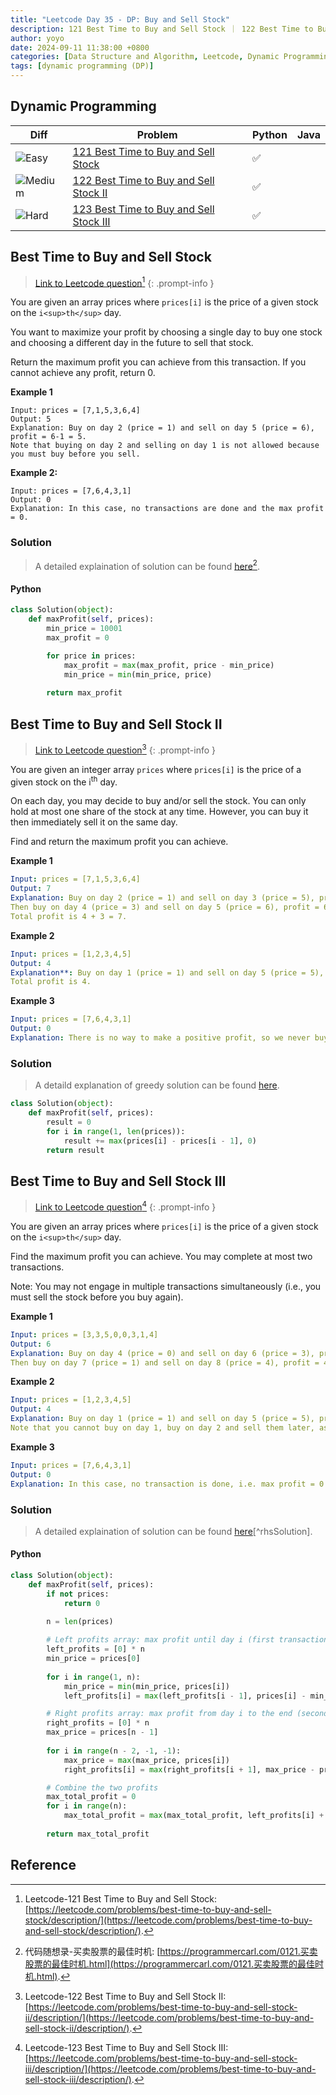 ```yaml
---
title: "Leetcode Day 35 - DP: Buy and Sell Stock"
description: 121 Best Time to Buy and Sell Stock ｜ 122 Best Time to Buy and Sell Stock II | 123 Best Time to Buy and Sell Stock III
author: yoyo
date: 2024-09-11 11:38:00 +0800
categories: [Data Structure and Algorithm, Leetcode, Dynamic Programming]
tags: [dynamic programming (DP)]
---
```


## Dynamic Programming

| Diff                                                                                                | Problem                                                                                 | Python | Java |
|-----------------------------------------------------------------------------------------------------|-----------------------------------------------------------------------------------------|--------|------|
| ![Easy](https://img.shields.io/badge/Easy-brightgreen)                                               | [121 Best Time to Buy and Sell Stock](#best-time-to-buy-and-sell-stock)               |✅      |      |
| ![Medium](https://img.shields.io/badge/Medium-yellow)                                               | [122 Best Time to Buy and Sell Stock II](#best-time-to-buy-and-sell-stock-ii)         |✅      |      |
| ![Hard](https://img.shields.io/badge/Hard-red)                                              | [123 Best Time to Buy and Sell Stock III](#best-time-to-buy-and-sell-stock-iii)       |✅      |      |


## Best Time to Buy and Sell Stock

> [Link to Leetcode question](https://leetcode.com/problems/best-time-to-buy-and-sell-stock/description/)[^bttbass]
{: .prompt-info }

You are given an array prices where `prices[i]` is the price of a given stock on the `i<sup>th</sup>` day.

You want to maximize your profit by choosing a single day to buy one stock and choosing a different day in the future to sell that stock.

Return the maximum profit you can achieve from this transaction. If you cannot achieve any profit, return 0.

**Example 1**

```
Input: prices = [7,1,5,3,6,4]
Output: 5
Explanation: Buy on day 2 (price = 1) and sell on day 5 (price = 6), profit = 6-1 = 5.
Note that buying on day 2 and selling on day 1 is not allowed because you must buy before you sell.
```

**Example 2:**

```
Input: prices = [7,6,4,3,1]
Output: 0
Explanation: In this case, no transactions are done and the max profit = 0.
```

### Solution

> A detailed explaination of solution can be found [here](https://programmercarl.com/0121.买卖股票的最佳时机.html)[^bttbassSolution].

#### Python

```python
class Solution(object):
    def maxProfit(self, prices):
        min_price = 10001
        max_profit = 0

        for price in prices:
            max_profit = max(max_profit, price - min_price)
            min_price = min(min_price, price)
        
        return max_profit
```

## Best Time to Buy and Sell Stock II

> [Link to Leetcode question](https://leetcode.com/problems/best-time-to-buy-and-sell-stock-ii/description/)[^bttbassii]
{: .prompt-info }

You are given an integer array `prices` where `prices[i]` is the price of a given stock on the i<sup>th</sup> day.

On each day, you may decide to buy and/or sell the stock. You can only hold at most one share of the stock at any time. However, you can buy it then immediately sell it on the same day.

Find and return the maximum profit you can achieve.

**Example 1**

```yml
Input: prices = [7,1,5,3,6,4]
Output: 7
Explanation: Buy on day 2 (price = 1) and sell on day 3 (price = 5), profit = 5-1 = 4.
Then buy on day 4 (price = 3) and sell on day 5 (price = 6), profit = 6-3 = 3.
Total profit is 4 + 3 = 7.
```

**Example 2**

```yml
Input: prices = [1,2,3,4,5]
Output: 4
Explanation**: Buy on day 1 (price = 1) and sell on day 5 (price = 5), profit = 5-1 = 4.
Total profit is 4.
```
**Example 3**

```yml
Input: prices = [7,6,4,3,1]
Output: 0
Explanation: There is no way to make a positive profit, so we never buy the stock to achieve the maximum profit of 0.
```

### Solution

> A detaild explanation of greedy solution can be found [here](https://yuyulyu.github.io/posts/leetcode-day-24/#best-time-to-buy-and-sell-stock-ii).

```python
class Solution(object):
    def maxProfit(self, prices):
        result = 0
        for i in range(1, len(prices)):
            result += max(prices[i] - prices[i - 1], 0)
        return result
```


## Best Time to Buy and Sell Stock III

> [Link to Leetcode question](https://leetcode.com/problems/best-time-to-buy-and-sell-stock-iii/description/)[^bttbassiii]
{: .prompt-info }

You are given an array prices where `prices[i]` is the price of a given stock on the `i<sup>th</sup>` day.

Find the maximum profit you can achieve. You may complete at most two transactions.

Note: You may not engage in multiple transactions simultaneously (i.e., you must sell the stock before you buy again).

**Example 1**

```yml
Input: prices = [3,3,5,0,0,3,1,4]
Output: 6
Explanation: Buy on day 4 (price = 0) and sell on day 6 (price = 3), profit = 3-0 = 3.
Then buy on day 7 (price = 1) and sell on day 8 (price = 4), profit = 4-1 = 3.
```

**Example 2**

```yml
Input: prices = [1,2,3,4,5]
Output: 4
Explanation: Buy on day 1 (price = 1) and sell on day 5 (price = 5), profit = 5-1 = 4.
Note that you cannot buy on day 1, buy on day 2 and sell them later, as you are engaging multiple transactions at the same time. You must sell before buying again.
```

**Example 3**

```yml
Input: prices = [7,6,4,3,1]
Output: 0
Explanation: In this case, no transaction is done, i.e. max profit = 0.
```

### Solution

> A detailed explaination of solution can be found [here](https://programmercarl.com/0123.买卖股票的最佳时机III.html)[^rhsSolution].


#### Python

```python
class Solution(object):
    def maxProfit(self, prices):
        if not prices:
            return 0

        n = len(prices)
        
        # Left profits array: max profit until day i (first transaction)
        left_profits = [0] * n
        min_price = prices[0]
        
        for i in range(1, n):
            min_price = min(min_price, prices[i])
            left_profits[i] = max(left_profits[i - 1], prices[i] - min_price)

        # Right profits array: max profit from day i to the end (second transaction)
        right_profits = [0] * n
        max_price = prices[n - 1]
        
        for i in range(n - 2, -1, -1):
            max_price = max(max_price, prices[i])
            right_profits[i] = max(right_profits[i + 1], max_price - prices[i])

        # Combine the two profits
        max_total_profit = 0
        for i in range(n):
            max_total_profit = max(max_total_profit, left_profits[i] + right_profits[i])
        
        return max_total_profit
```



## Reference

[^bttbass]:Leetcode-121 Best Time to Buy and Sell Stock: [https://leetcode.com/problems/best-time-to-buy-and-sell-stock/description/](https://leetcode.com/problems/best-time-to-buy-and-sell-stock/description/).
[^bttbassSolution]:代码随想录-买卖股票的最佳时机: [https://programmercarl.com/0121.买卖股票的最佳时机.html](https://programmercarl.com/0121.买卖股票的最佳时机.html).
[^bttbassii]:Leetcode-122 Best Time to Buy and Sell Stock II: [https://leetcode.com/problems/best-time-to-buy-and-sell-stock-ii/description/](https://leetcode.com/problems/best-time-to-buy-and-sell-stock-ii/description/).
[^bttbassiiSolution]:代码随想录-买卖股票的最佳时机II: [https://programmercarl.com/0122.买卖股票的最佳时机II（动态规划）.html](https://programmercarl.com/0122.买卖股票的最佳时机II（动态规划）.html).
[^bttbassiii]:Leetcode-123 Best Time to Buy and Sell Stock III: [https://leetcode.com/problems/best-time-to-buy-and-sell-stock-iii/description/](https://leetcode.com/problems/best-time-to-buy-and-sell-stock-iii/description/).
[^bttbassiiiSolution]:代码随想录-买卖股票的最佳时机III: [https://programmercarl.com/0123.买卖股票的最佳时机III.html](https://programmercarl.com/0123.买卖股票的最佳时机III.html).

